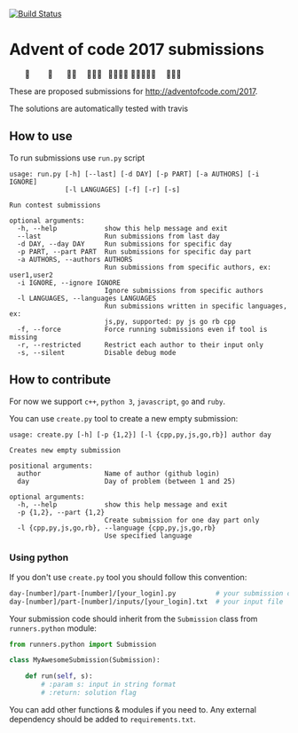 [![Build Status](https://travis-ci.org/lypnol/adventofcode-2017.svg?branch=master)](https://travis-ci.org/lypnol/adventofcode-2017)
# Advent of code 2017 submissions

⁣    🌟
    🎄
   🎄🎄
  🎄⁣🎄🎄
 🎄🎄🎄🎄
🎄🎄🎄🎄🎄
  🎁🎁🎁

These are proposed submissions for http://adventofcode.com/2017.

The solutions are automatically tested with travis

## How to use

To run submissions use `run.py` script

```
usage: run.py [-h] [--last] [-d DAY] [-p PART] [-a AUTHORS] [-i IGNORE]
              [-l LANGUAGES] [-f] [-r] [-s]

Run contest submissions

optional arguments:
  -h, --help            show this help message and exit
  --last                Run submissions from last day
  -d DAY, --day DAY     Run submissions for specific day
  -p PART, --part PART  Run submissions for specific day part
  -a AUTHORS, --authors AUTHORS
                        Run submissions from specific authors, ex: user1,user2
  -i IGNORE, --ignore IGNORE
                        Ignore submissions from specific authors
  -l LANGUAGES, --languages LANGUAGES
                        Run submissions written in specific languages, ex:
                        js,py, supported: py js go rb cpp
  -f, --force           Force running submissions even if tool is missing
  -r, --restricted      Restrict each author to their input only
  -s, --silent          Disable debug mode
```

## How to contribute

For now we support `c++`, `python 3`, `javascript`, `go` and `ruby`.

You can use `create.py` tool to create a new empty submission:

```
usage: create.py [-h] [-p {1,2}] [-l {cpp,py,js,go,rb}] author day

Creates new empty submission

positional arguments:
  author                Name of author (github login)
  day                   Day of problem (between 1 and 25)

optional arguments:
  -h, --help            show this help message and exit
  -p {1,2}, --part {1,2}
                        Create submission for one day part only
  -l {cpp,py,js,go,rb}, --language {cpp,py,js,go,rb}
                        Use specified language
```

### Using python

If you don't use `create.py` tool you should follow this convention:

```bash
day-[number]/part-[number]/[your_login].py          # your submission code
day-[number]/part-[number]/inputs/[your_login].txt  # your input file
```

Your submission code should inherit from the `Submission` class from `runners.python` module:

```python
from runners.python import Submission

class MyAwesomeSubmission(Submission):

    def run(self, s):
    	# :param s: input in string format
    	# :return: solution flag
```

You can add other functions & modules if you need to. Any external dependency should be added to `requirements.txt`.
